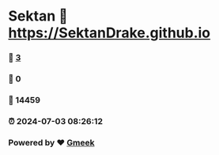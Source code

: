 # Sektan :link: https://SektanDrake.github.io 
### :page_facing_up: [3](https://SektanDrake.github.io/tag.html) 
### :speech_balloon: 0 
### :hibiscus: 14459 
### :alarm_clock: 2024-07-03 08:26:12 
### Powered by :heart: [Gmeek](https://github.com/Meekdai/Gmeek)
